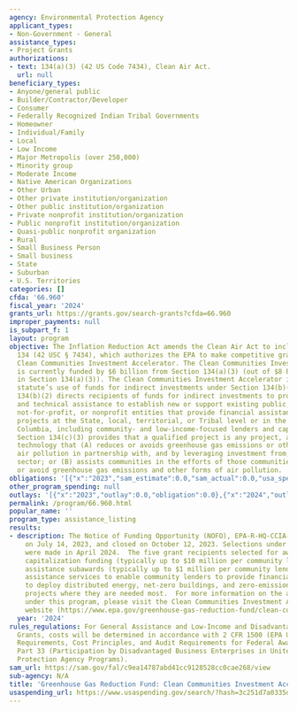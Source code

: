```yaml
---
agency: Environmental Protection Agency
applicant_types:
- Non-Government - General
assistance_types:
- Project Grants
authorizations:
- text: 134(a)(3) (42 US Code 7434), Clean Air Act.
  url: null
beneficiary_types:
- Anyone/general public
- Builder/Contractor/Developer
- Consumer
- Federally Recognized Indian Tribal Governments
- Homeowner
- Individual/Family
- Local
- Low Income
- Major Metropolis (over 250,000)
- Minority group
- Moderate Income
- Native American Organizations
- Other Urban
- Other private institution/organization
- Other public institution/organization
- Private nonprofit institution/organization
- Public nonprofit institution/organization
- Quasi-public nonprofit organization
- Rural
- Small Business Person
- Small business
- State
- Suburban
- U.S. Territories
categories: []
cfda: '66.960'
fiscal_year: '2024'
grants_url: https://grants.gov/search-grants?cfda=66.960
improper_payments: null
is_subpart_f: 1
layout: program
objective: The Inflation Reduction Act amends the Clean Air Act to include Section
  134 (42 USC § 7434), which authorizes the EPA to make competitive grants under the
  Clean Communities Investment Accelerator. The Clean Communities Investment Accelerator
  is currently funded by $6 billion from Section 134(a)(3) (out of $8 billion provided
  in Section 134(a)(3)). The Clean Communities Investment Accelerator implements the
  statute’s use of funds for indirect investments under Section 134(b)(2). Section
  134(b)(2) directs recipients of funds for indirect investments to provide funding
  and technical assistance to establish new or support existing public, quasi-public,
  not-for-profit, or nonprofit entities that provide financial assistance to qualified
  projects at the State, local, territorial, or Tribal level or in the District of
  Columbia, including community- and low-income-focused lenders and capital providers.
  Section 134(c)(3) provides that a qualified project is any project, activity or
  technology that (A) reduces or avoids greenhouse gas emissions or other forms of
  air pollution in partnership with, and by leveraging investment from, the private
  sector; or (B) assists communities in the efforts of those communities to reduce
  or avoid greenhouse gas emissions and other forms of air pollution.
obligations: '[{"x":"2023","sam_estimate":0.0,"sam_actual":0.0,"usa_spending_actual":0.0},{"x":"2024","sam_estimate":0.0,"sam_actual":6000000000.0,"usa_spending_actual":6000000000.0},{"x":"2025","sam_estimate":0.0,"sam_actual":0.0,"usa_spending_actual":0.0}]'
other_program_spending: null
outlays: '[{"x":"2023","outlay":0.0,"obligation":0.0},{"x":"2024","outlay":6000000000.0,"obligation":6000000000.0},{"x":"2025","outlay":0.0,"obligation":0.0}]'
permalink: /program/66.960.html
popular_name: ''
program_type: assistance_listing
results:
- description: The Notice of Funding Opportunity (NOFO), EPA-R-HQ-CCIA-23 was released
    on July 14, 2023, and closed on October 12, 2023. Selections under this program
    were made in April 2024.  The five grant recipients selected for award will provide
    capitalization funding (typically up to $10 million per community lender), technical
    assistance subawards (typically up to $1 million per community lender), and technical
    assistance services to enable community lenders to provide financial assistance
    to deploy distributed energy, net-zero buildings, and zero-emissions transportation
    projects where they are needed most.  For more information on the accomplishments
    under this program, please visit the Clean Communities Investment Accelerator
    website (https://www.epa.gov/greenhouse-gas-reduction-fund/clean-communities-investment-accelerator).
  year: '2024'
rules_regulations: For General Assistance and Low-Income and Disadvantaged Communities
  Grants, costs will be determined in accordance with 2 CFR 1500 (EPA Uniform Administrative
  Requirements, Cost Principles, and Audit Requirements for Federal Awards); 40 CFR
  Part 33 (Participation by Disadvantaged Business Enterprises in United States Environmental
  Protection Agency Programs).
sam_url: https://sam.gov/fal/c9ea14787abd41cc9128528cc0cae268/view
sub-agency: N/A
title: 'Greenhouse Gas Reduction Fund: Clean Communities Investment Accelerator'
usaspending_url: https://www.usaspending.gov/search/?hash=3c251d7a0335d90cf9f634fea0fc6fb5
---
```


